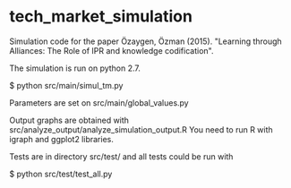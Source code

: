 # tech_market_simulation

Simulation code for the paper Özaygen, Özman (2015). "Learning through Alliances: The Role of IPR and knowledge codification".

The simulation is run on python 2.7.

$ python src/main/simul_tm.py

Parameters are set on src/main/global_values.py

Output graphs are obtained with src/analyze_output/analyze_simulation_output.R You need to run R with igraph and ggplot2 libraries.

Tests are in directory src/test/ and all tests could be run with

$ python src/test/test_all.py